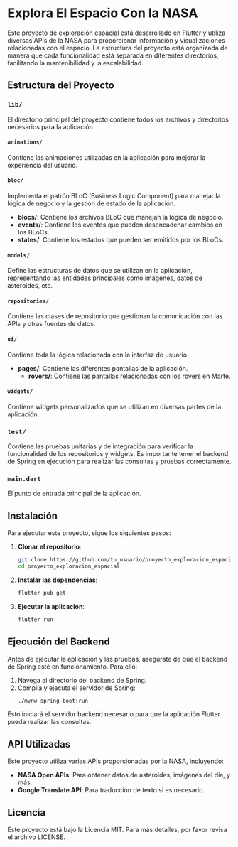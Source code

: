 # Explora El Espacio Con la NASA

Este proyecto de exploración espacial está desarrollado en Flutter y utiliza diversas APIs de la NASA para proporcionar información y visualizaciones relacionadas con el espacio. La estructura del proyecto está organizada de manera que cada funcionalidad está separada en diferentes directorios, facilitando la mantenibilidad y la escalabilidad.

## Estructura del Proyecto

### `lib/`

El directorio principal del proyecto contiene todos los archivos y directorios necesarios para la aplicación.

#### `animations/`

Contiene las animaciones utilizadas en la aplicación para mejorar la experiencia del usuario.

#### `bloc/`

Implementa el patrón BLoC (Business Logic Component) para manejar la lógica de negocio y la gestión de estado de la aplicación.

- **blocs/**: Contiene los archivos BLoC que manejan la lógica de negocio.
- **events/**: Contiene los eventos que pueden desencadenar cambios en los BLoCs.
- **states/**: Contiene los estados que pueden ser emitidos por los BLoCs.

#### `models/`

Define las estructuras de datos que se utilizan en la aplicación, representando las entidades principales como imágenes, datos de asteroides, etc.

#### `repositories/`

Contiene las clases de repositorio que gestionan la comunicación con las APIs y otras fuentes de datos.

#### `ui/`

Contiene toda la lógica relacionada con la interfaz de usuario.

- **pages/**: Contiene las diferentes pantallas de la aplicación.
  - **rovers/**: Contiene las pantallas relacionadas con los rovers en Marte.
    

#### `widgets/`

Contiene widgets personalizados que se utilizan en diversas partes de la aplicación.

### `test/`

Contiene las pruebas unitarias y de integración para verificar la funcionalidad de los repositorios y widgets. Es importante tener el backend de Spring en ejecución para realizar las consultas y pruebas correctamente.

### `main.dart`

El punto de entrada principal de la aplicación.

## Instalación

Para ejecutar este proyecto, sigue los siguientes pasos:

1. **Clonar el repositorio**:
    ```sh
    git clone https://github.com/tu_usuario/proyecto_exploracion_espacial.git
    cd proyecto_exploracion_espacial
    ```

2. **Instalar las dependencias**:
    ```sh
    flutter pub get
    ```

3. **Ejecutar la aplicación**:
    ```sh
    flutter run
    ```

## Ejecución del Backend

Antes de ejecutar la aplicación y las pruebas, asegúrate de que el backend de Spring esté en funcionamiento. Para ello:

1. Navega al directorio del backend de Spring.
2. Compila y ejecuta el servidor de Spring:
    ```sh
    ./mvnw spring-boot:run
    ```

Esto iniciará el servidor backend necesario para que la aplicación Flutter pueda realizar las consultas.

## API Utilizadas

Este proyecto utiliza varias APIs proporcionadas por la NASA, incluyendo:

- **NASA Open APIs**: Para obtener datos de asteroides, imágenes del día, y más.
- **Google Translate API**: Para traducción de texto si es necesario.



## Licencia

Este proyecto está bajo la Licencia MIT. Para más detalles, por favor revisa el archivo LICENSE.


